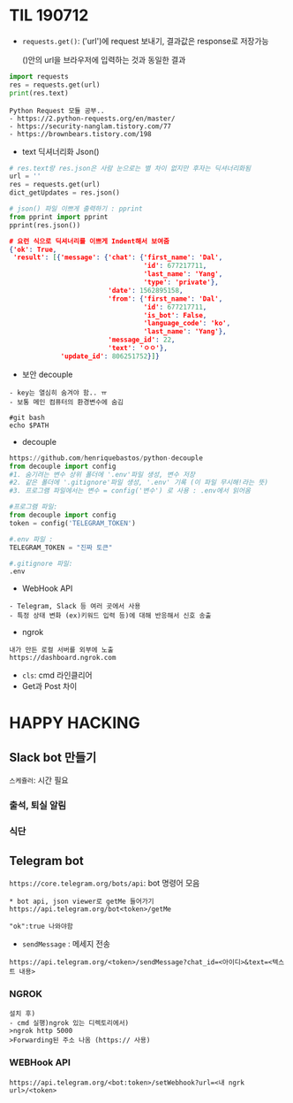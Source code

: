 # TIL 190712

* `requests.get()`: ('url')에 request 보내기, 결과값은 response로 저장가능 

  ()안의 url을 브라우저에 입력하는 것과 동일한 결과 

```python
import requests
res = requests.get(url)
print(res.text)
```

```
Python Request 모듈 공부..
- https://2.python-requests.org/en/master/
- https://security-nanglam.tistory.com/77
- https://brownbears.tistory.com/198
```

- text 딕셔너리화 Json()

```python
# res.text랑 res.json은 사람 눈으로는 별 차이 없지만 후자는 딕셔너리화됨
url = ''
res = requests.get(url)
dict_getUpdates = res.json() 

# json() 파일 이쁘게 출력하기 : pprint
from pprint import pprint
pprint(res.json())
```

```json
# 요런 식으로 딕셔너리를 이쁘게 Indent해서 보여줌 
{'ok': True,
 'result': [{'message': {'chat': {'first_name': 'Dal',
                                  'id': 677217711,
                                  'last_name': 'Yang',
                                  'type': 'private'},
                         'date': 1562895158,
                         'from': {'first_name': 'Dal',
                                  'id': 677217711,
                                  'is_bot': False,
                                  'language_code': 'ko',
                                  'last_name': 'Yang'},
                         'message_id': 22,
                         'text': 'ㅇㅇ'},
             'update_id': 806251752}]}
```

- 보안 decouple

```git
- key는 열심히 숨겨야 함.. ㅠ 
- 보통 메인 컴퓨터의 환경변수에 숨김 

#git bash 
echo $PATH 
```

- decouple

```python
https://github.com/henriquebastos/python-decouple
from decouple import config
#1. 숨기려는 변수 상위 폴더에 '.env'파일 생성, 변수 저장
#2. 같은 폴더에 '.gitignore'파일 생성, '.env' 기록 (이 파일 무시해!라는 뜻)
#3. 프로그램 파일에서는 변수 = config('변수') 로 사용 : .env에서 읽어옴 

#프로그램 파일:
from decouple import config
token = config('TELEGRAM_TOKEN')

#.env 파일 : 
TELEGRAM_TOKEN = "진짜 토큰"

#.gitignore 파일:
.env
```

- WebHook API

```
- Telegram, Slack 등 여러 곳에서 사용 
- 특정 상태 변화 (ex)키워드 입력 등)에 대해 반응해서 신호 송출

```

- ngrok

```
내가 만든 로컬 서버를 외부에 노출
https://dashboard.ngrok.com
```

- `cls`: cmd 라인클리어 
- Get과 Post 차이 



# HAPPY HACKING

## Slack bot 만들기

`스케쥴러`: 시간 필요 

### 출석, 퇴실 알림

### 식단

## Telegram bot

`https://core.telegram.org/bots/api`: bot 명령어 모음

```
* bot api, json viewer로 getMe 들어가기
https://api.telegram.org/bot<token>/getMe

"ok":true 나와야함 
```

* `sendMessage` : 메세지 전송

```
https://api.telegram.org/<token>/sendMessage?chat_id=<아이디>&text=<텍스트 내용>
```

### NGROK

```
설치 후)
- cmd 실행)ngrok 있는 디렉토리에서)
>ngrok http 5000 
>Forwarding된 주소 나옴 (https:// 사용)
```

### WEBHook API

```
https://api.telegram.org/<bot:token>/setWebhook?url=<내 ngrk url>/<token>
```






















